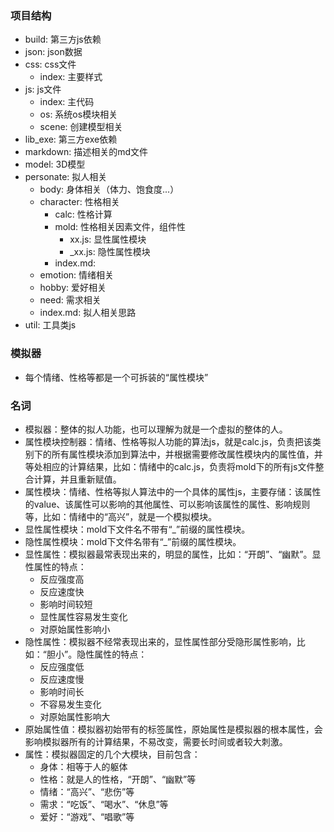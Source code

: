 ### 项目结构

+ build: 第三方js依赖
+ json: json数据
+ css: css文件
    + index: 主要样式
+ js: js文件
    + index: 主代码
    + os: 系统os模块相关
    + scene: 创建模型相关
+ lib_exe: 第三方exe依赖
+ markdown: 描述相关的md文件
+ model: 3D模型
+ personate: 拟人相关
    + body: 身体相关（体力、饱食度...）
    + character: 性格相关
        + calc: 性格计算
        + mold: 性格相关因素文件，组件性
            + xx.js: 显性属性模块
            + _xx.js: 隐性属性模块
        + index.md: 
    + emotion: 情绪相关
    + hobby: 爱好相关
    + need: 需求相关
    + index.md: 拟人相关思路
+ util: 工具类js

### 模拟器

+ 每个情绪、性格等都是一个可拆装的“属性模块”

### 名词

+ 模拟器：整体的拟人功能，也可以理解为就是一个虚拟的整体的人。
+ 属性模块控制器：情绪、性格等拟人功能的算法js，就是calc.js，负责把该类别下的所有属性模块添加到算法中，并根据需要修改属性模块内的属性值，并等处相应的计算结果，比如：情绪中的calc.js，负责将mold下的所有js文件整合计算，并且重新赋值。
+ 属性模块：情绪、性格等拟人算法中的一个具体的属性js，主要存储：该属性的value、该属性可以影响的其他属性、可以影响该属性的属性、影响规则等，比如：情绪中的“高兴”，就是一个模拟模块。
+ 显性属性模块：mold下文件名不带有“_”前缀的属性模块。
+ 隐性属性模块：mold下文件名带有“_”前缀的属性模块。
+ 显性属性：模拟器最常表现出来的，明显的属性，比如：“开朗”、“幽默”。显性属性的特点：
    + 反应强度高
    + 反应速度快
    + 影响时间较短
    + 显性属性容易发生变化
    + 对原始属性影响小
+ 隐性属性：模拟器不经常表现出来的，显性属性部分受隐形属性影响，比如：“胆小”。隐性属性的特点：
    + 反应强度低
    + 反应速度慢
    + 影响时间长
    + 不容易发生变化
    + 对原始属性影响大
+ 原始属性值：模拟器初始带有的标签属性，原始属性是模拟器的根本属性，会影响模拟器所有的计算结果，不易改变，需要长时间或者较大刺激。
+ 属性：模拟器固定的几个大模块，目前包含：
    + 身体：相等于人的躯体
    + 性格：就是人的性格，“开朗”、“幽默”等
    + 情绪：“高兴”、“悲伤”等
    + 需求：“吃饭”、“喝水”、“休息”等
    + 爱好：“游戏”、“唱歌”等